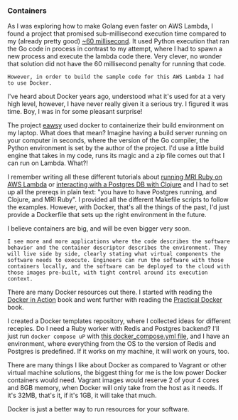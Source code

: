 ### Containers

As I was exploring how to make Golang even faster on AWS Lambda, I found a project that promised sub-millisecond execution time compared to my (already pretty good) [~60 millisecond](/blog/2016/06/using-ruby-with-active-record-on-aws.md). It used Python execution that ran the Go code in process in contrast to my attempt, where I had to spawn a new process and execute the lambda code there. Very clever, no wonder that solution did not have the 60 millisecond penalty for running that code.

```highlight
However, in order to build the sample code for this AWS Lambda I had to use Docker.
```

I've heard about Docker years ago, understood what it's used for at a very high level, however, I have never really given it a serious try. I figured it was time. Boy, I was in for some pleasant surprise!

The project <a href="">eawsy</a> used docker to containerize their build environment on my laptop. What does that mean? Imagine having a build server running on your computer in seconds, where the version of the Go compiler, the Python environment is set by the author of the project. I'd use a little build engine that takes in my code, runs its magic and a zip file comes out that I can run on Lambda. What?!

I remember writing all these different tutorials about <a href="">running MRI Ruby on AWS Lambda</a> or <a href="">interacting with a Postgres DB with Clojure</a> and I had to set up all the prereqs in plain text: "you have to have Postgres running, and Clojure, and MRI Ruby". I provided all the different Makefile scripts to follow the examples. However, with Docker, that's all the things of the past, I'd just provide a Dockerfile that sets up the right environment in the future.

I believe containers are big, and will be even bigger very soon.

```highlight
I see more and more applications where the code describes the software behavior and the container descriptor describes the environment. They will live side by side, clearly stating what virtual components the software needs to execute. Engineers can run the software with those containers locally, and the software can be deployed to the cloud with those images pre-built, with tight control around its execution context.
```

There are many Docker resources out there. I started with reading the <a href="">Docker in Action</a> book and went further with reading the <a href="">Practical Docker</a> book.

I created a Docker templates repository, where I collected ideas for different recepies. Do I need a Ruby worker with Redis and Postgres backend? I'll just run `docker compose uP` with <a href="">this docker_compose.yml file</a>, and I have an environment, where everything from the OS to the version of Redis and Postgres is predefined. If it works on my machine, it will work on yours, too.

There are many things I like about Docker as compared to Vagrant or other virtual machine solutions, the biggest thing for me is the low power Docker containers would need. Vagrant images would reserve 2 of your 4 cores and 8GB memory, when Docker will only take from the host as it needs. If it's 32MB, that's it, if it's 1GB, it will take that much.

Docker is just a better way to run resources for your software.
